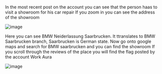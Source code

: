 In the most recent post on the account you can see that the person haas to visit a showroom for his car repair
If you zoom in you can see the address of the showroom


![image](https://github.com/0xZainRaza/DevDay24-CTF-Writeups/assets/121969132/0146d18d-de57-4d9c-8b92-d57d337da3dd)



Here you can see BMW Neiderlassung Saarbrucken. It ttranslates to BMW Saarbrucken branch, Saarbrucken is German state.
Now go onto google maps and search for BMW saarbrucken and you can find the showroom
If you scroll through the reviews of the place you will find the flag posted by the account Work Aura



![image](https://github.com/0xZainRaza/DevDay24-CTF-Writeups/assets/121969132/0097c98b-4a81-42ed-9cab-5af613a1ab20)

